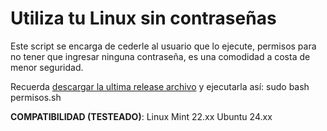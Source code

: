 # Utiliza tu Linux sin contraseñas
Este script se encarga de cederle al usuario que lo ejecute, permisos para no tener que ingresar ninguna contraseña, es una comodidad a costa de menor seguridad.

Recuerda [descargar la ultima release archivo](https://github.com/chmodmasx/sin_password/releases) y ejecutarla así: sudo bash permisos.sh

**COMPATIBILIDAD (TESTEADO)**:
Linux Mint 22.xx
Ubuntu 24.xx
